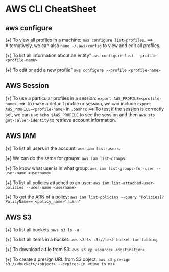 # AWS CLI CheatSheet

## aws configure
(+) To view all profiles in a machine: `aws configure list-profiles`.
==> Alternatively, we can also `nano ~/.aws/config` to view and edit all profiles.

(+) To list all information about an entity" `aws configure list --profile <profile-name>`

(+) To edit or add a new profile" `aws configure --profile <profile-name>`

## AWS Session
(+) To use a particular profiles in a session: `export AWS_PROFILE=<profile-name>`.
==> To make a default profile or session, we can include  `export AWS_PROFILE=<profile-name>` in `.bashrc`
==> To test if the session is correctly set, we can use `echo $AWS_PROFILE` to see the session and then `aws sts get-caller-identity` to retrieve account information.

## AWS IAM
(+) To list all users in the account: `aws iam list-users`.

(+) We can do the same for groups: `aws iam list-groups`.

(+) To know what user is in what group: `aws iam list-groups-for-user --user-name <username>`

(+) To list all policies attached to an user: `aws iam list-attached-user-policies --user-name <username>`

(+) To get the ARN of a policy: `aws iam list-policies --query "Policies[?PolicyName=='<policy_name>'].Arn"`

## AWS S3
(+) To list all buckets :`aws s3 ls -a`

(+) To list all items in a bucket: `aws s3 ls s3://test-bucket-for-labbing`

(+) To download a file from S3: `aws s3 cp <source> <destination>`

(+) To create a presign URL from S3 object: `aws s3 presign s3://<bucket>/<object> --expires-in <time in ms>` 

